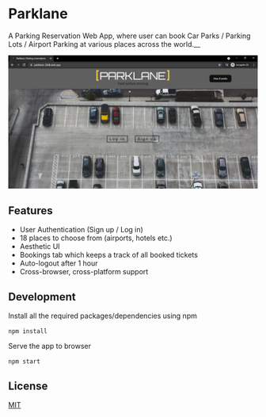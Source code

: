 # Parklane

A Parking Reservation Web App, where user can book Car Parks / Parking Lots / Airport Parking at various places across the world.__

![](src/images/ss1.png)

## Features
* User Authentication (Sign up / Log in)
* 18 places to choose from (airports, hotels etc.)
* Aesthetic UI
* Bookings tab which keeps a track of all booked tickets
* Auto-logout after 1 hour
* Cross-browser, cross-platform support

## Development

Install all the required packages/dependencies using npm
```
npm install
```
Serve the app to browser
```
npm start
```

## License
[MIT](https://github.com/DivyamKakkar24/Parklane/blob/94d8b13137b69db3c85fddeabccdea615428e33e/LICENSE)
